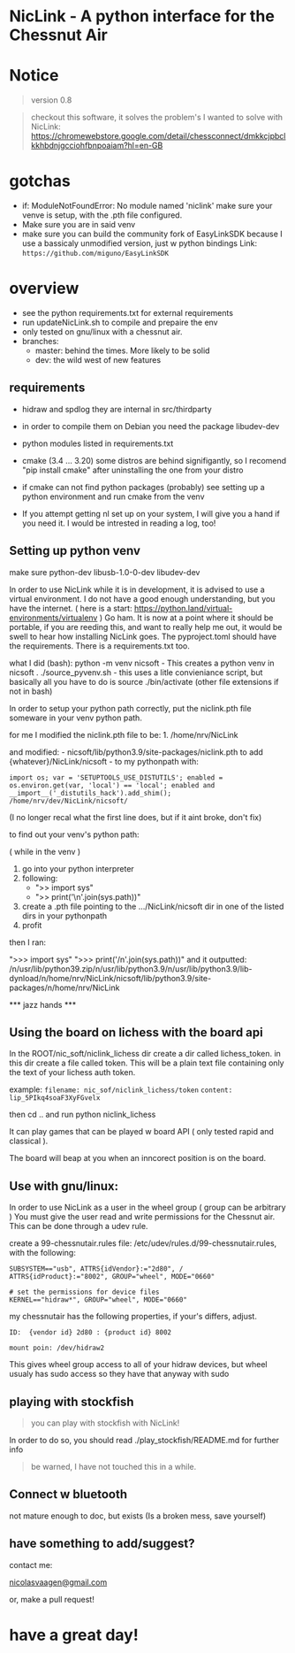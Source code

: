 # NicLink - A python interface for the Chessnut Air

# Notice

> version 0.8

> checkout this software, it solves the problem's I wanted to solve with NicLink:
    https://chromewebstore.google.com/detail/chessconnect/dmkkcjpbclkkhbdnjgcciohfbnpoaiam?hl=en-GB
# gotchas

- if: ModuleNotFoundError: No module named 'niclink' make sure your venve is setup, with the .pth file configured. 
- Make sure you are in said venv
- make sure you can build the community fork of EasyLinkSDK because I use a bassicaly unmodified version, just w python bindings
    Link: `https://github.com/miguno/EasyLinkSDK`
# overview

- see the python requirements.txt for external requirements
- run updateNicLink.sh to compile and prepaire the env
- only tested on gnu/linux with a chessnut air.
- branches:
    - master: behind the times. More likely to be solid
    - dev: the wild west of new features

## requirements

- hidraw and spdlog they are internal in src/thirdparty
- in order to compile them on Debian you need the package libudev-dev
- python modules listed in requirements.txt
- cmake (3.4 ... 3.20) some distros are behind signifigantly, so I recomend "pip install cmake" after uninstalling the one from your distro

- if cmake can not find python packages (probably) see setting up a python environment and run cmake from the venv 

- If you attempt getting nl set up on your system, I will give you a hand if you need it. I would be intrested in reading a log, too!

## Setting up python venv

make sure  python-dev libusb-1.0-0-dev libudev-dev

In order to use NicLink while it is in development, it is advised to use a virtual environment. I do not have a good enough understanding,
but you have the internet. ( here is a start: https://python.land/virtual-environments/virtualenv ) Go ham. It is now at a point where it should be portable, if you are reeding this, and want to really help me out,
it would be swell to hear how installing NicLink goes. The pyproject.toml should have the requirements. There is a requirements.txt too.

what I did (bash):
    python -m venv nicsoft  - This creates a python venv in nicsoft
    . ./source_pyvenv.sh    - this uses a litle convieniance script, but basically all you have to do is source ./bin/activate (other file extensions if not in bash)

In order to setup your python path correctly, put the niclink.pth file someware in your venv python path.

for me I modified the niclink.pth file to be:
    1. /home/nrv/NicLink

and modified:
    - nicsoft/lib/python3.9/site-packages/niclink.pth to add {whatever}/NicLink/nicsoft
    - to my pythonpath with:
```
import os; var = 'SETUPTOOLS_USE_DISTUTILS'; enabled = os.environ.get(var, 'local') == 'local'; enabled and __import__('_distutils_hack').add_shim(); 
/home/nrv/dev/NicLink/nicsoft/
```
(I no longer recal what the first line does, but if it aint broke, don't fix)

to find out your venv's python path:

( while in the venv )

1. go into your python interpreter
2. following:
   - ">> import sys"
   - ">> print('\n'.join(sys.path))"
4. create a .pth file pointing to the .../NicLink/nicsoft dir in one of the listed dirs in your pythonpath
5. profit


then I ran:

">>> import sys"
">>> print('/n'.join(sys.path))"
and it outputted:
/n/usr/lib/python39.zip/n/usr/lib/python3.9/n/usr/lib/python3.9/lib-dynload/n/home/nrv/NicLink/nicsoft/lib/python3.9/site-packages/n/home/nrv/NicLink

*** jazz hands ***

## Using the board on lichess with the board api

In the ROOT/nic_soft/niclink_lichess dir create a dir called lichess_token.
in this dir create a file called token. This will be a plain text file containing
only the text of your lichess auth token.

example:
     `filename: nic_sof/niclink_lichess/token`
     `content: lip_5PIkq4soaF3XyFGvelx`

then cd .. and run python niclink_lichess

It can play games that can be played w board API ( only tested rapid and classical ).

The board will beap at you when an inncorect position is on the board.


## Use with gnu/linux:

In order to use NicLink as a user in the wheel group
( group can be arbitrary )
You must give the user read and write permissions for the Chessnut air.
This can be done through a udev rule.

create a 99-chessnutair.rules file: /etc/udev/rules.d/99-chessnutair.rules,
with the following:

    SUBSYSTEM=="usb", ATTRS{idVendor}:="2d80", /
    ATTRS{idProduct}:="8002", GROUP="wheel", MODE="0660"

    # set the permissions for device files
    KERNEL=="hidraw*", GROUP="wheel", MODE="0660"

my chessnutair has the following properties, if your's differs, adjust.

    ID:  {vendor id} 2d80 : {product id} 8002

    mount poin: /dev/hidraw2

This gives wheel group access to all of your hidraw devices,
but wheel usualy has sudo access so they have that anyway with sudo

## playing with stockfish

> you can play with stockfish with NicLink!

In order to do so, you should read ./play_stockfish/README.md for further info
> be warned, I have not touched this in a while.
## Connect w bluetooth

not mature enough to doc, but exists (Is a broken mess, save yourself)

## have something to add/suggest?

contact me:

[nicolasvaagen@gmail.com](nicolasvaagen@gmail.com)

or, make a pull request!

# have a great day!

